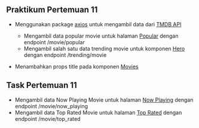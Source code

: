 ## Praktikum Pertemuan 11

- Menggunakan package [axios](https://www.npmjs.com/package/axios) untuk mengambil data dari [TMDB API](https://developer.themoviedb.org/docs)

  - Mengambil data popular movie untuk halaman [Popular](src/pages/movie/PopularMovies.js) dengan endpoint /movie/popular
  - Mengambil salah satu data trending movie untuk komponen [Hero](src/components/Hero/Hero.js) dengan endpoint /trending/movie

- Menambahkan props title pada komponen [Movies](src/components/Movies/Movies.js)

## Task Pertemuan 11

- Mengambil data Now Playing Movie untuk halaman [Now Playing](src/pages/movie/NowPlaying.js) dengan endpoint /movie/now_playing
- Mengambil data Top Rated Movie untuk halaman [Top Rated](src/pages/movie/TopRatedMovies.js) dengan endpoint /movie/top_rated
